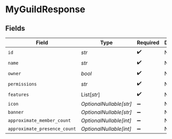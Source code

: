 # MyGuildResponse


## Fields

| Field                        | Type                         | Required                     | Description                  |
| ---------------------------- | ---------------------------- | ---------------------------- | ---------------------------- |
| `id`                         | *str*                        | :heavy_check_mark:           | N/A                          |
| `name`                       | *str*                        | :heavy_check_mark:           | N/A                          |
| `owner`                      | *bool*                       | :heavy_check_mark:           | N/A                          |
| `permissions`                | *str*                        | :heavy_check_mark:           | N/A                          |
| `features`                   | List[*str*]                  | :heavy_check_mark:           | N/A                          |
| `icon`                       | *OptionalNullable[str]*      | :heavy_minus_sign:           | N/A                          |
| `banner`                     | *OptionalNullable[str]*      | :heavy_minus_sign:           | N/A                          |
| `approximate_member_count`   | *OptionalNullable[int]*      | :heavy_minus_sign:           | N/A                          |
| `approximate_presence_count` | *OptionalNullable[int]*      | :heavy_minus_sign:           | N/A                          |